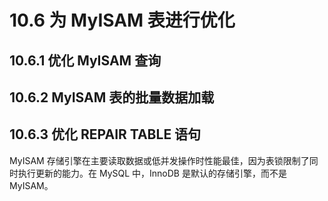 # 10.6 为 MyISAM 表进行优化

## 10.6.1 优化 MyISAM 查询
## 10.6.2 MyISAM 表的批量数据加载
## 10.6.3 优化 REPAIR TABLE 语句

MyISAM 存储引擎在主要读取数据或低并发操作时性能最佳，因为表锁限制了同时执行更新的能力。在 MySQL 中，InnoDB 是默认的存储引擎，而不是 MyISAM。